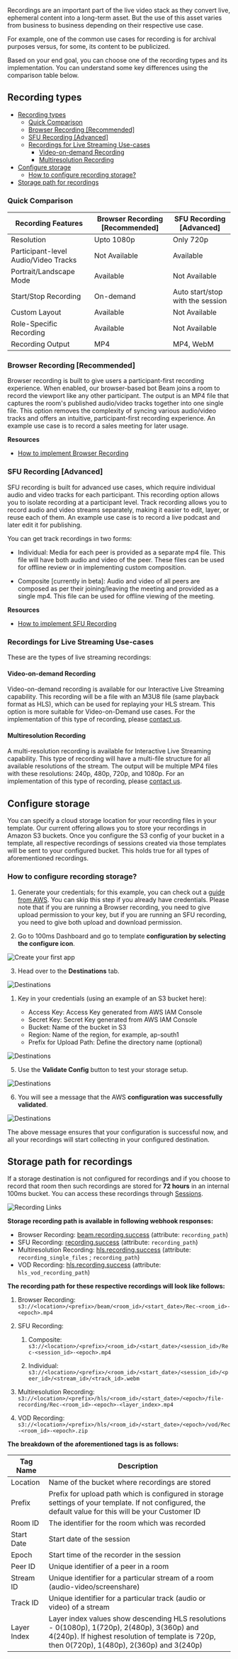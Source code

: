Recordings are an important part of the live video stack as they convert live, ephemeral content into a long-term asset. But the use of this asset varies from business to business depending on their respective use case.

For example, one of the common use cases for recording is for archival purposes versus, for some, its content to be publicized.

Based on your end goal, you can choose one of the recording types and its implementation. You can understand some key differences using the comparison table below.

## Recording types

- [Recording types](#recording-types)
  - [Quick Comparison](#quick-comparison)
  - [Browser Recording \[Recommended\]](#browser-recording-recommended)
  - [SFU Recording \[Advanced\]](#sfu-recording-advanced)
  - [Recordings for Live Streaming Use-cases](#recordings-for-live-streaming-use-cases)
    - [Video-on-demand Recording](#video-on-demand-recording)
    - [Multiresolution Recording](#multiresolution-recording)
- [Configure storage](#configure-storage)
  - [How to configure recording storage?](#how-to-configure-recording-storage)
- [Storage path for recordings](#storage-path-for-recordings)

### Quick Comparison

| Recording Features                   | Browser Recording [Recommended] | SFU Recording [Advanced]         |
|--------------------------------------|---------------------------------|----------------------------------|
| Resolution                           | Upto 1080p                      | Only 720p                        |
| Participant-level Audio/Video Tracks | Not Available                   | Available                        |
| Portrait/Landscape Mode              | Available                       | Not Available                    |
| Start/Stop Recording                 | On-demand                       | Auto start/stop with the session |
| Custom Layout                        | Available                       | Not Available                    |
| Role-Specific Recording              | Available                       | Not Available                    |
| Recording Output                     | MP4                             | MP4, WebM                        |


### Browser Recording [Recommended]

Browser recording is built to give users a participant-first recording experience. When enabled, our browser-based bot Beam joins a room to record the viewport like any other participant. The output is an MP4 file that captures the room's published audio/video tracks together into one single file. This option removes the complexity of syncing various audio/video tracks and offers an intuitive, participant-first recording experience. An example use case is to record a sales meeting for later usage.

**Resources**

-  [How to implement Browser Recording](https://www.100ms.live/docs/server-side/v2/Destinations/rtmp-streaming-and-browser-recording)

### SFU Recording [Advanced]

SFU recording is built for advanced use cases, which require individual audio and video tracks for each participant. This recording option allows you to isolate recording at a participant level. Track recording allows you to record audio and video streams separately, making it easier to edit, layer, or reuse each of them. An example use case is to record a live podcast and later edit it for publishing.

You can get track recordings in two forms:

-   Individual: Media for each peer is provided as a separate mp4 file. This file will have both audio and video of the peer. These files can be used for offline review or in implementing custom composition.

-   Composite [currently in beta]: Audio and video of all peers are composed as per their joining/leaving the meeting and provided as a single mp4. This file can be used for offline viewing of the meeting.

**Resources**

-   [How to implement SFU Recording](https://www.100ms.live/docs/server-side/v2/Destinations/recording)

### Recordings for Live Streaming Use-cases
These are the types of live streaming recordings:

#### Video-on-demand Recording

Video-on-demand recording is available for our Interactive Live Streaming capability. This recording will be a file with an M3U8 file (same playback format as HLS), which can be used for replaying your HLS stream. This option is more suitable for Video-on-Demand use cases. For the implementation of this type of recording, please [contact us](https://www.100ms.live/contact).

#### Multiresolution Recording

A multi-resolution recording is available for Interactive Live Streaming capability. This type of recording will have a multi-file structure for all available resolutions of the stream. The output will be multiple MP4 files with these resolutions: 240p, 480p, 720p, and 1080p. For an implementation of this type of recording, please [contact us](https://www.100ms.live/contact).


## Configure storage

You can specify a cloud storage location for your recording files in your template. Our current offering allows you to store your recordings in Amazon S3 buckets. Once you configure the S3 config of your bucket in a template, all respective recordings of sessions created via those templates will be sent to your configured bucket. This holds true for all types of aforementioned recordings.

### How to configure recording storage?

1. Generate your credentials; for this example, you can check out a [guide from AWS](https://docs.aws.amazon.com/IAM/latest/UserGuide/id_credentials_access-keys.html). You can skip this step if you already have credentials. Please note that if you are running a Browser recording, you need to give upload permission to your key, but if you are running an SFU recording, you need to give both upload and download permission.

2. Go to 100ms Dashboard and go to template **configuration by selecting the configure icon**.

![Create your first app](/docs/v2/recording-storage-settings-step2.png)

3. Head over to the **Destinations** tab.

![Destinations](/docs/v2/recording-storage-settings-step3.png)

1. Key in your credentials (using an example of an S3 bucket here):

    - Access Key: Access Key generated from AWS IAM Console
    - Secret Key: Secret Key generated from AWS IAM Console
    - Bucket: Name of the bucket in S3
    - Region: Name of the region, for example, ap-south1
    - Prefix for Upload Path: Define the directory name (optional)

![Destinations](/docs/v2/recording-storage-settings-step4.png)

5. Use the **Validate Config** button to test your storage setup.

![Destinations](/docs/v2/recording-storage-settings-step5.png)

6. You will see a message that the AWS **configuration was successfully validated**.

![Destinations](/docs/v2/recording-storage-settings-step6.png)

The above message ensures that your configuration is successful now, and all your recordings will start collecting in your configured destination.

## Storage path for recordings

If a storage destination is not configured for recordings and if you choose to record that room then such recordings are stored for **72 hours** in an internal 100ms bucket. You can access these recordings through [Sessions](https://dashboard.100ms.live/sessions).  

![Recording Links](/docs/v2/recording-links-session.png)

**Storage recording path is available in following webhook responses:**

- Browser Recording: [beam.recording.success](https://www.100ms.live/docs/server-side/v2/introduction/webhook#beamrecordingsuccess) (attribute: `recording_path`)
- SFU Recording: [recording.success](https://www.100ms.live/docs/server-side/v2/introduction/webhook#sfu-recording-events) (attribute: `recording_path`)
- Multiresolution Recording: [hls.recording.success](https://www.100ms.live/docs/server-side/v2/introduction/webhook#hlsrecordingsuccess) (attribute: `recording_single_files` ; `recording_path`)
- VOD Recording: [hls.recording.success](https://www.100ms.live/docs/server-side/v2/introduction/webhook#hlsrecordingsuccess) (attribute: `hls_vod_recording_path`)

**The recording path for these respective recordings will look like follows:**

1. Browser Recording: `s3://<location>/<prefix>/beam/<room_id>/<start_date>/Rec-<room_id>-<epoch>.mp4`

2. SFU Recording:
    1. Composite: `s3://<location>/<prefix>/<room_id>/<start_date>/<session_id>/Rec-<session_id>-<epoch>.mp4`

    2. Individual: `s3://<location>/<prefix>/<room_id>/<start_date>/<session_id>/<peer_id>/<stream_id>/<track_id>.webm`

3. Multiresolution Recording: `s3://<location>/<prefix>/hls/<room_id>/<start_date>/<epoch>/file-recording/Rec-<room_id>-<epoch>-<layer_index>.mp4`

4. VOD Recording: `s3://<location>/<prefix>/hls/<room_id>/<start_date>/<epoch>/vod/Rec-<room_id>-<epoch>.zip`

**The breakdown of the aforementioned tags is as follows:**

| Tag Name | Description |
| --- | --- |
| Location | Name of the bucket where recordings are stored |
| Prefix | Prefix for upload path which is configured in storage settings of your template. If not configured, the default value for this will be your Customer ID |
| Room ID | The identifier for the room which was recorded |
| Start Date | Start date of the session |
| Epoch | Start time of the recorder in the session |
| Peer ID | Unique identifier of a peer in a room |
| Stream ID | Unique identifier for a particular stream of a room (audio-video/screenshare) |
| Track ID | Unique identifier for a particular track (audio or video) of a stream |
| Layer Index | Layer index values show descending HLS resolutions - 0(1080p), 1(720p), 2(480p), 3(360p) and 4(240p). If highest resolution of template is 720p, then 0(720p), 1(480p), 2(360p) and 3(240p) |
